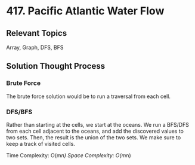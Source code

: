 # 417. Pacific Atlantic Water Flow

## Relevant Topics

Array, Graph, DFS, BFS

## Solution Thought Process
### Brute Force
The brute force solution would be to run a traversal from each cell.

### DFS/BFS
Rather than starting at the cells, we start at the oceans. We run a BFS/DFS from each cell adjacent to the oceans, and add the discovered values to two sets. Then, the result is the union of the two sets. We make sure to keep a track of visited cells.

Time Complexity: O(m*n)
Space Complexity: O(m*n)